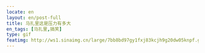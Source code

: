 ```yaml
---
locate: en
layout: en/post-full
title: 马扎里这是压力有多大
en_tags: [马扎里,搞笑]
type: gif
featimg: http://ws1.sinaimg.cn/large/7bb8bd97gy1fxj83kcjh9g20dw05knpf.gif
---
```

